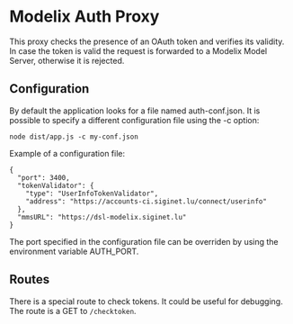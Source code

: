 # Modelix Auth Proxy

This proxy checks the presence of an OAuth token and verifies its validity. 
In case the token is valid the request is forwarded to a Modelix Model Server, otherwise it is rejected.

## Configuration

By default the application looks for a file named auth-conf.json. It is possible to specify a different configuration 
file using the -c option:

```
node dist/app.js -c my-conf.json
```

Example of a configuration file:

```
{
  "port": 3400,
  "tokenValidator": {
    "type": "UserInfoTokenValidator",
    "address": "https://accounts-ci.siginet.lu/connect/userinfo"
  },
  "mmsURL": "https://dsl-modelix.siginet.lu"
}
```

The port specified in the configuration file can be overriden by using the environment variable AUTH_PORT.

## Routes

There is a special route to check tokens. It could be useful for debugging. The route is a GET to `/checktoken`.

